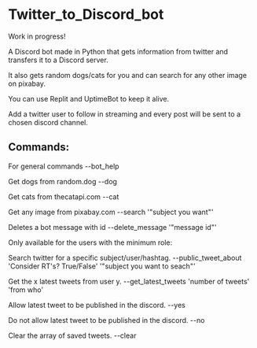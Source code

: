 # Twitter_to_Discord_bot
Work in progress!

A Discord bot made in Python that gets information from twitter and transfers it to a Discord server.

It also gets random dogs/cats for you and can search for any other image on pixabay.

You can use Replit and UptimeBot to keep it alive.

Add a twitter user to follow in streaming and every post will be sent to a chosen discord channel.

## Commands:

For general commands
--bot_help

Get dogs from random.dog
--dog

Get cats from thecatapi.com
--cat

Get any image from pixabay.com
--search '"subject you want"'

Deletes a bot message with id
--delete_message '"message id"'

Only available for the users with the minimum role:


Search twitter for a specific subject/user/hashtag. 
--public_tweet_about 'Consider RT's? True/False' '"subject you want to seach"'

Get the x latest tweets from user y. 
--get_latest_tweets 'number of tweets' 'from who'

Allow latest tweet to be published in the discord.
--yes

Do not allow latest tweet to be published in the discord.
--no

Clear the array of saved tweets.
--clear

